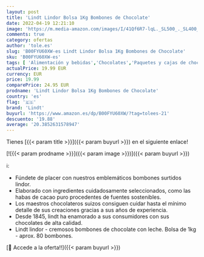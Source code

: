 ```yaml
---
layout: post
title: 'Lindt Lindor Bolsa 1Kg Bombones de Chocolate'
date: 2022-04-19 12:21:10
image: 'https://m.media-amazon.com/images/I/41Qf6R7-lqL._SL500_._SL400_.jpg'
comments: true
category: ofertas
author: 'tole.es'
slug: 'B00FYU60XW-es Lindt Lindor Bolsa 1Kg Bombones de Chocolate'
sku: 'B00FYU60XW-es'
tags: [ 'Alimentación y bebidas','Chocolates','Paquetes y cajas de chocolate','Snacks y dulces','bombones','lindt','🇪🇸', ]
actualPrice: 19.99 EUR
currency: EUR
price: 19.99
comparePrice: 24.95 EUR
prodname: 'Lindt Lindor Bolsa 1Kg Bombones de Chocolate'
country: 'es'
flag: '🇪🇸'
brand: 'Lindt'
buyurl: 'https://www.amazon.es/dp/B00FYU60XW/?tag=tolees-21'
descuento: '19.88'
average: '20.3852631578947'
---
```


Tienes [{{< param title >}}]({{< param buyurl >}}) en el siguiente enlace!

[![{{< param prodname >}}]({{< param image >}})]({{< param buyurl >}})

ℹ️:

- Fúndete de placer con nuestros emblemáticos bombones surtidos lindor.
- Elaborado con ingredientes cuidadosamente seleccionados, como las habas de cacao puro procedentes de fuentes sostenibles.
- Los maestros chocolateros suizos consiguen cuidar hasta el mínimo detalle de sus creaciones gracias a sus años de experiencia.
- Desde 1845, lindt ha enamorado a sus consumidores con sus chocolates de alta calidad.
- Lindt lindor - cremosos bombones de chocolate con leche. Bolsa de 1kg - aprox. 80 bombones.

[🛒 Accede a la oferta!!]({{< param buyurl >}})
